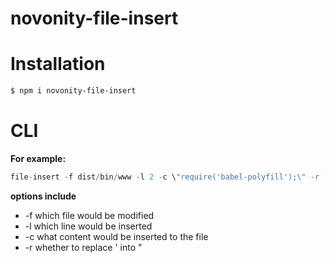 # novonity-file-insert
# Installation
```bash
$ npm i novonity-file-insert
```
# CLI
**For example:**
```javascript
file-insert -f dist/bin/www -l 2 -c \"require('babel-polyfill');\" -r
```
**options include**
- -f which file would be modified
- -l which line would be inserted
- -c what content would be inserted to the file
- -r whether to replace ' into "
